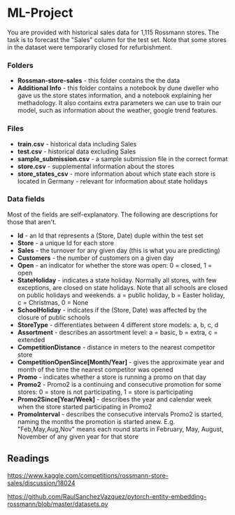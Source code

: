# ML-Project

You are provided with historical sales data for 1,115 Rossmann stores. The task is to forecast the "Sales" column for the test set. Note that some stores in the dataset were temporarily closed for refurbishment.

### Folders

- **Rossman-store-sales** - this folder contains the the data
- **Additional Info** - this folder contains a notebook by dune dweller who gave us the store states information, and a notebook explaining her methadology. It also contains extra parameters we can use to train our model, such as information about the weather, google trend features.

### Files

- **train.csv** - historical data including Sales
- **test.csv** - historical data excluding Sales
- **sample_submission.csv** - a sample submission file in the correct format
- **store.csv** - supplemental information about the stores
- **store_states_csv** - more information about which state each store is located in Germany - relevant for information about state holidays

### Data fields

Most of the fields are self-explanatory. The following are descriptions for those that aren't.

- **Id** - an Id that represents a (Store, Date) duple within the test set
- **Store** - a unique Id for each store
- **Sales** - the turnover for any given day (this is what you are predicting)
- **Customers** - the number of customers on a given day
- **Open** - an indicator for whether the store was open: 0 = closed, 1 = open
- **StateHoliday** - indicates a state holiday. Normally all stores, with few exceptions, are closed on state holidays. Note that all schools are closed on public holidays and weekends. a = public holiday, b = Easter holiday, c = Christmas, 0 = None
- **SchoolHoliday** - indicates if the (Store, Date) was affected by the closure of public schools
- **StoreType** - differentiates between 4 different store models: a, b, c, d
- **Assortment** - describes an assortment level: a = basic, b = extra, c = extended
- **CompetitionDistance** - distance in meters to the nearest competitor store
- **CompetitionOpenSince[Month/Year]** - gives the approximate year and month of the time the nearest competitor was opened
- **Promo** - indicates whether a store is running a promo on that day
- **Promo2** - Promo2 is a continuing and consecutive promotion for some stores: 0 = store is not participating, 1 = store is participating
- **Promo2Since[Year/Week]** - describes the year and calendar week when the store started participating in Promo2
- **PromoInterval** - describes the consecutive intervals Promo2 is started, naming the months the promotion is started anew. E.g. "Feb,May,Aug,Nov" means each round starts in February, May, August, November of any given year for that store

## Readings

https://www.kaggle.com/competitions/rossmann-store-sales/discussion/18024

https://github.com/RaulSanchezVazquez/pytorch-entity-embedding-rossmann/blob/master/datasets.py
